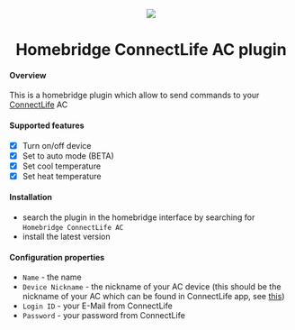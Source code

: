 <p align="center">
  <img src="https://i.imgur.com/QLxEwju.png">
</p>

<span align="center">

# Homebridge ConnectLife AC plugin

</span>

#### Overview

This is a homebridge plugin which allow to send commands to your <a href="https://en.connectlife.io/">ConnectLife</a> AC

#### Supported features

- [x] Turn on/off device
- [x] Set to auto mode (BETA)
- [x] Set cool temperature
- [x] Set heat temperature

#### Installation

- search the plugin in the homebridge interface by searching for `Homebridge ConnectLife AC`
- install the latest version

#### Configuration properties

- `Name` - the name
- `Device Nickname` - the nickname of your AC device (this should be the nickname of your AC which can be found in ConnectLife app, see <a href="https://i.imgur.com/sR6uY3u.png">this</a>)
- `Login ID` - your E-Mail from ConnectLife
- `Password` - your password from ConnectLife
